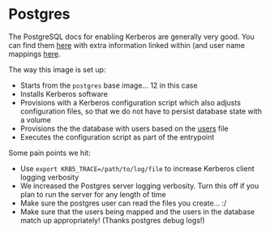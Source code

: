 # Postgres

The PostgreSQL docs for enabling Kerberos are generally very good.  You can find them [here](https://www.postgresql.org/docs/current/static/auth-methods.html) with extra information linked within (and user name mappings [here](https://www.postgresql.org/docs/current/static/auth-username-maps.html).

The way this image is set up:

- Starts from the `postgres` base image... 12 in this case
- Installs Kerberos software
- Provisions with a Kerberos configuration script which also adjusts
  configuration files, so that we do not have to persist database state with a volume
- Provisions the the database with users based on the [users](../users) file
- Executes the configuration script as part of the entrypoint

Some pain points we hit:

- Use `export KRB5_TRACE=/path/to/log/file` to increase Kerberos client logging verbosity
- We increased the Postgres server logging verbosity.  Turn this off if you plan to run the server for any length of time
- Make sure the postgres user can read the files you create... :/
- Make sure that the users being mapped and the users in the database match up appropriately! (Thanks postgres debug logs!)
